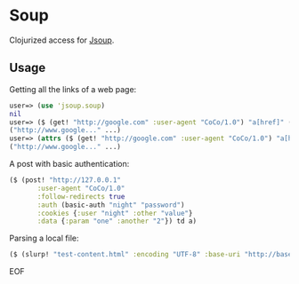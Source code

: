 # Soup

Clojurized access for [Jsoup](http://jsoup.org/).

## Usage

Getting all the links of a web page:

```clojure
user=> (use 'jsoup.soup)
nil
user=> ($ (get! "http://google.com" :user-agent "CoCo/1.0") "a[href]" (map (fn [e] (.attr  e "abs:href"))))
("http://www.google..." ...)
user=> (attrs ($ (get! "http://google.com" :user-agent "CoCo/1.0") "a[href]"))
("http://www.google..." ...)

```
A post with basic authentication:

```clojure
($ (post! "http://127.0.0.1" 
       :user-agent "CoCo/1.0" 
       :follow-redirects true
       :auth (basic-auth "night" "password")
       :cookies {:user "night" :other "value"}
       :data {:param "one" :another "2"}) td a)
```

Parsing a local file:

```clojure
($ (slurp! "test-content.html" :encoding "UTF-8" :base-uri "http://base") "a[href]")
```

EOF
